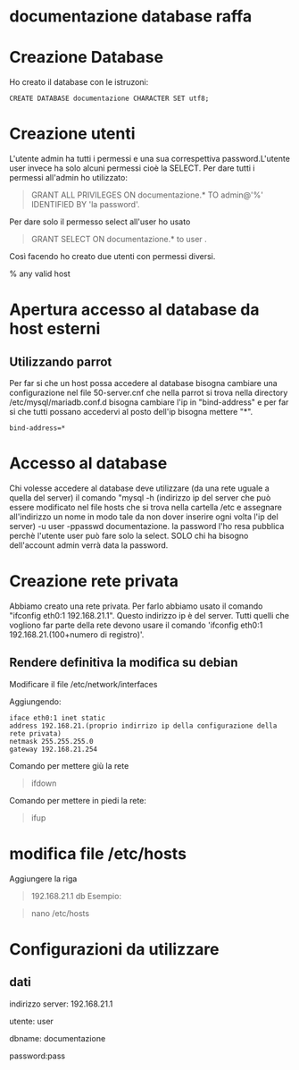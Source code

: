 documentazione database raffa
==================================

# Creazione Database
Ho creato il database con le istruzoni:
```
CREATE DATABASE documentazione CHARACTER SET utf8;
```


# Creazione utenti
L'utente admin ha tutti i permessi e una sua correspettiva password.L'utente user invece ha solo alcuni permessi cioè la SELECT. Per dare tutti i permessi all'admin ho utilizzato:
> GRANT ALL PRIVILEGES ON documentazione.* TO  admin@'%' IDENTIFIED BY 'la password'.

Per dare solo  il permesso select all'user ho usato
> GRANT SELECT ON documentazione.* to user .

Così facendo ho creato due utenti con permessi diversi.

% any valid host


# Apertura accesso al database da host esterni
## Utilizzando parrot
Per far si che un host possa accedere al database bisogna cambiare una configurazione nel file 50-server.cnf che nella parrot si trova nella directory /etc/mysql/mariadb.conf.d
bisogna cambiare l'ip in "bind-address" e per far si che tutti possano accedervi al posto dell'ip bisogna mettere "*".
```
bind-address=*
```
# Accesso al database
Chi volesse accedere al database deve utilizzare (da una rete uguale a quella del server) il comando "mysql -h (indirizzo ip del server che può essere modificato nel file hosts che si trova nella cartella /etc e assegnare all'indirizzo un nome in modo tale da non dover inserire ogni volta l'ip del server)  -u user -ppasswd documentazione.
la password l'ho resa pubblica perchè l'utente user può fare solo la select. SOLO chi ha bisogno dell'account admin verrà data la password.

# Creazione rete privata 
Abbiamo creato una rete privata. Per farlo abbiamo usato il comando "ifconfig eth0:1 192.168.21.1". Questo indirizzo ip è del server. Tutti quelli che vogliono far parte della rete devono usare il comando 'ifconfig eth0:1 192.168.21.(100+numero di registro)'.

## Rendere definitiva la modifica su debian
Modificare il file /etc/network/interfaces

Aggiungendo:
```
iface eth0:1 inet static
address 192.168.21.(proprio indirrizo ip della configurazione della rete privata)
netmask 255.255.255.0
gateway 192.168.21.254
```
Comando per mettere giù la rete
>ifdown

Comando per mettere in piedi la rete:

>ifup
# modifica file /etc/hosts
Aggiungere la riga

> 192.168.21.1 db
Esempio:

>  nano  /etc/hosts


# Configurazioni da utilizzare
## dati
indirizzo server: 192.168.21.1

utente: user

dbname: documentazione

password:pass



